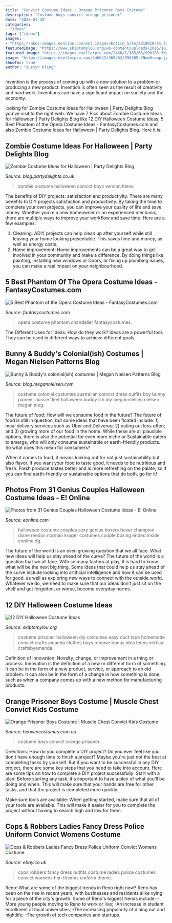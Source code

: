 ```yaml
---
title: "Convict Costume Ideas : Orange Prisoner Boys Costume"
description: "Costume boys convict orange prisoner"
date: "2023-01-20"
categories:
- "ideas"
tags: ["ideas"]
images:
- "https://akns-images.eonline.com/eol_images/Entire_Site/2018910/rs_634x1024-181010172021-Untitled-6.jpg?fit=around|776:1254&amp;output-quality=90&amp;crop=776:1254;center,top"
featuredImage: "https://www.skiptomylou.org/wp-content/uploads/2015/10/prisoner-costume-vertical.jpg"
featured_image: "https://images.esellerpro.com/2466/I/365/63/996185-3NewGroup.jpg"
image: "https://images.esellerpro.com/2466/I/365/63/996185-3NewGroup.jpg"
ShowToc: true
author: "Justyn Kling"
---
```



Invention is the process of coming up with a new solution to a problem or producing a new product. Invention is often seen as the result of creativity and hard work. Inventions can have a significant impact on society and the economy.

	

		
looking for Zombie Costume Ideas for Halloween | Party Delights Blog you've visit to the right web. We have 7 Pics about Zombie Costume Ideas for Halloween | Party Delights Blog like 12 DIY Halloween Costume Ideas, 5 Best Phantom of the Opera Costume Ideas - FantasyCostumes.com and also Zombie Costume Ideas for Halloween | Party Delights Blog. Here it is:
		
    
## Zombie Costume Ideas For Halloween | Party Delights Blog

<img loading=lazy src="https://blog.partydelights.co.uk/wp-content/uploads/2017/10/Womens-Zombie-Convict-Costume.jpg" onerror="this.onerror=null;this.src='https://tse4.mm.bing.net/th?id=OIP.IY2MWQcdZgZ1l6hUBzcbIwHaJ4&amp;pid=15.1';" alt="Zombie Costume Ideas for Halloween | Party Delights Blog">

_Source: blog.partydelights.co.uk_

>zombie costume halloween convict boys version there. 

	

The benefits of DIY projects: satisfaction and productivity.
There are many benefits to DIY projects satisfaction and productivity. By taking the time to complete your own projects, you can improve your quality of life and save money. Whether you’re a new homeowner or an experienced mechanic, there are multiple ways to improve your workflow and save time. Here are a few examples: 
1. Cleaning: ADIY projects can help clean up after yourself while still leaving your home looking presentable. This saves time and money, as well as energy costs. 
2. Home improvement: Home improvements can be a great way to get involved in your community and make a difference. By doing things like painting, installing new windows or Doors, or fixing up plumbing issues, you can make a real impact on your neighbourhood. 

    
## 5 Best Phantom Of The Opera Costume Ideas - FantasyCostumes.com

<img loading=lazy src="https://cdn2.bigcommerce.com/server2700/obcuok9/product_images/uploaded_images/chanedlier.jpg" onerror="this.onerror=null;this.src='https://tse2.mm.bing.net/th?id=OIP.YMy6OHeX45WnV7vA6Q0XqAHaII&amp;pid=15.1';" alt="5 Best Phantom of the Opera Costume Ideas - FantasyCostumes.com">

_Source: fantasycostumes.com_

>opera costume phantom chandelier fantasycostumes. 

	

The Different Uses for Ideas: How do they work?
Ideas are a powerful tool. They can be used in different ways to achieve different goals.

    
## Bunny &amp; Buddy&#039;s Colonial(ish) Costumes | Megan Nielsen Patterns Blog

<img loading=lazy src="https://blog.megannielsen.com/wp-content/uploads/2016/06/colonial6-600x900.jpg" onerror="this.onerror=null;this.src='https://tse3.mm.bing.net/th?id=OIP.5A-d2Q_FgNOCzMLAJ6beJwHaLH&amp;pid=15.1';" alt="Bunny &amp; Buddy&#039;s colonial(ish) costumes | Megan Nielsen Patterns Blog">

_Source: blog.megannielsen.com_

>costume colonial costumes australian convict dress outfits boy bunny pioneer aussie fleet halloween buddy ish diy megannielsen nielsen megan meg. 

	

The future of food: How will we consume food in the future?
The future of food is still in question, but some ideas that have been floated include: 1) meal delivery services such as Uber and Deliveroo; 2) eating out less often; and 3) growing more of our food in the home. 
While these are all plausible options, there is also the potential for even more niche or Sustainable eaters to emerge, who will only consume sustainable or earth-friendly products. So what does this mean for consumers? 

When it comes to food, it means looking out for not just sustainability but also flavor. If you want your food to taste good, it needs to be nutritious and fresh. Fresh produce tastes better and is more refreshing on the palate, so if you can find earth-friendly or sustainable options that do both, go for it!

    
## Photos From 31 Genius Couples Halloween Costume Ideas - E! Online

<img loading=lazy src="https://akns-images.eonline.com/eol_images/Entire_Site/2018910/rs_634x1024-181010172021-Untitled-6.jpg?fit=around|776:1254&amp;output-quality=90&amp;crop=776:1254;center,top" onerror="this.onerror=null;this.src='https://tse3.mm.bing.net/th?id=OIP.0Z0YhP4IE0TTF3lsw6eH4AHaL9&amp;pid=15.1';" alt="Photos from 31 Genius Couples Halloween Costume Ideas - E! Online">

_Source: eonline.com_

>halloween costume couples sexy genius boxers boxer champion diane reedus norman kruger costumes couple boxing ended inside eonline dg. 

	

The future of the world is an ever-growing question that we all face. What new ideas will help us stay ahead of the curve?
The future of the world is a question that we all face. With so many factors at play, it is hard to know what will be the next big thing. Some ideas that could help us stay ahead of the curve include looking into artificial intelligence and how it can be used for good, as well as exploring new ways to connect with the outside world. Whatever we do, we need to make sure that our ideas don't just sit on the shelf and get forgotten, or worse, become everyday norms.

    
## 12 DIY Halloween Costume Ideas

<img loading=lazy src="https://www.skiptomylou.org/wp-content/uploads/2015/10/prisoner-costume-vertical.jpg" onerror="this.onerror=null;this.src='https://tse4.mm.bing.net/th?id=OIP.hYJZj_MZSVvxOAwZLX8MhwHaLH&amp;pid=15.1';" alt="12 DIY Halloween Costume Ideas">

_Source: skiptomylou.org_

>costume prisoner halloween diy costumes easy duct tape homemade convict crafts amanda clothes boys remove bonus idea teens vertical craftsbyamanda. 

	

Definition of innovation: Novelty, change, or improvement in a thing or process.
Innovation is the definition of a new or different form of something. It can be in the form of a new product, service, or approach to an old problem. It can also be in the form of a change in how something is done, such as when a company comes up with a new method for manufacturing products.

    
## Orange Prisoner Boys Costume | Muscle Chest Convict Kids Costume

<img loading=lazy src="https://www.heavencostumes.com.au/media/catalog/product/cache/3ca7c4de79fd9294a778cbfdebc9dde4/k/-/k-rub-630956-cutey-jail-little-boys-muscle-man-prisioner-fancy-dress-costume-close-up-1200_1.jpg" onerror="this.onerror=null;this.src='https://tse4.mm.bing.net/th?id=OIP.wRgdz1ZBzR81xbKdlh7cYwHaNA&amp;pid=15.1';" alt="Orange Prisoner Boys Costume | Muscle Chest Convict Kids Costume">

_Source: heavencostumes.com.au_

>costume boys convict orange prisoner. 

	

Directions: How do you complete a DIY project?
Do you ever feel like you don't have enough time to finish a project? Maybe you're just not the best at completing tasks by yourself. But if you want to be successful in any DIY project, there are some key steps that you need to take into account. Here are some tips on how to complete a DIY project successfully:
Start with a plan: Before starting any task, it's important to have a plan of what you'll be doing and when. This will make sure that your hands are free for other tasks, and that the project is completed more quickly.

Make sure tools are available: When getting started, make sure that all of your tools are available. This will make it easier for you to complete the project without having to search high and low for them.

    
## Cops &amp; Robbers Ladies Fancy Dress Police Uniform Convict Womens Costume

<img loading=lazy src="https://images.esellerpro.com/2466/I/365/63/996185-3NewGroup.jpg" onerror="this.onerror=null;this.src='https://tse1.mm.bing.net/th?id=OIP.SOAtdFNerz-zau1Imtk3RAHaHa&amp;pid=15.1';" alt="Cops &amp; Robbers Ladies Fancy Dress Police Uniform Convict Womens Costume">

_Source: ebay.co.uk_

>cops robbers fancy dress outfits costume ladies police costumes convict womens hen themes uniform theme. 

	

Reno: What are some of the biggest trends in Reno right now?
Reno has been on the rise in recent years, with businesses and residents alike vying for a piece of the city's growth. Some of Reno's biggest trends include: 
 -More young people moving to Reno to work or live; 
-An increase in student enrollment at local universities; 
-The increasing popularity of dining out and nightlife; 
-The growth of tech companies and startups.

